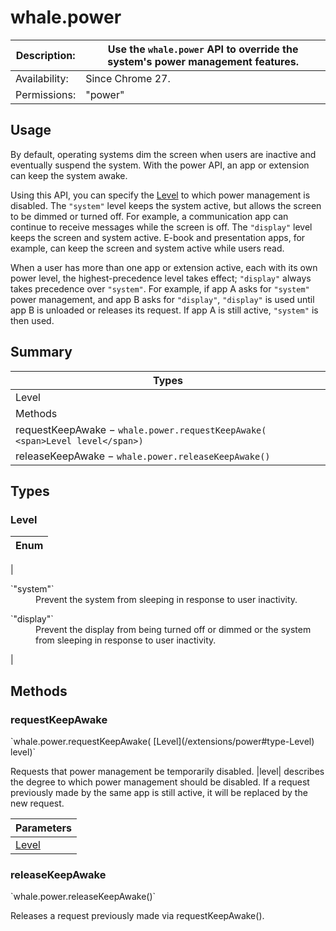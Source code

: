 # whale.power

| Description: | Use the `whale.power` API to override the system's power management features. |
|---|---|
| Availability: | Since Chrome 27. |
| Permissions: | <span class="code">"power"</span> |

<section>

## Usage

By default, operating systems dim the screen when users are inactive and eventually suspend the system. With the power API, an app or extension can keep the system awake.

Using this API, you can specify the [Level](/extensions/power#type-Level) to which power management is disabled. The `"system"` level keeps the system active, but allows the screen to be dimmed or turned off. For example, a communication app can continue to receive messages while the screen is off. The `"display"` level keeps the screen and system active. E-book and presentation apps, for example, can keep the screen and system active while users read.

When a user has more than one app or extension active, each with its own power level, the highest-precedence level takes effect; `"display"` always takes precedence over `"system"`. For example, if app A asks for `"system"` power management, and app B asks for `"display"`, `"display"` is used until app B is unloaded or releases its request. If app A is still active, `"system"` is then used.

</section>

<section id="toc">

## Summary

| Types |
|---|
| [Level](#type-Level) |
| Methods |
| [requestKeepAwake](#method-requestKeepAwake) − `whale.power.requestKeepAwake( <span>Level level</span>)` |
| [releaseKeepAwake](#method-releaseKeepAwake) − `whale.power.releaseKeepAwake()` |

</section>

<section>

<div class="api-reference">

## Types

<div>

### Level

| Enum |
|---|
| 

<dl>

<dt>`"system"`</dt>

<dd>Prevent the system from sleeping in response to user inactivity.</dd>

</dl>

<dl>

<dt>`"display"`</dt>

<dd>Prevent the display from being turned off or dimmed or the system from sleeping in response to user inactivity.</dd>

</dl>
 |

</div>

## Methods

<div>

### requestKeepAwake

<div class="summary">`whale.power.requestKeepAwake( <span>[Level](/extensions/power#type-Level) level</span>)`</div>

<div class="description">

Requests that power management be temporarily disabled. |level| describes the degree to which power management should be disabled. If a request previously made by the same app is still active, it will be replaced by the new request.

| Parameters |
|---|
| [Level](/extensions/power#type-Level) | level |  |

</div>

</div>

<div>

### releaseKeepAwake

<div class="summary">`whale.power.releaseKeepAwake()`</div>

<div class="description">

Releases a request previously made via requestKeepAwake().

</div>

</div>

</div>

</section>